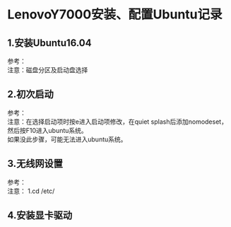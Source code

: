 # LenovoY7000安装、配置Ubuntu记录
## 1.安装Ubuntu16.04
参考：  
注意：磁盘分区及启动盘选择

## 2.初次启动
参考：  
注意：在选择启动项时按e进入启动项修改，在quiet splash后添加nomodeset，然后按F10进入ubuntu系统。  
如果没此步骤，可能无法进入ubuntu系统。

## 3.无线网设置
参考：  
注意：
1.cd /etc/

## 4.安装显卡驱动

